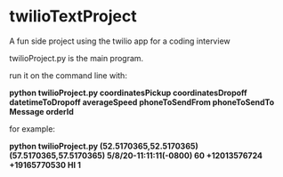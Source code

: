 # twilioTextProject
A fun side project using the twilio app for a coding interview

twilioProject.py is the main program.

run it on the command line with:

**python twilioProject.py coordinatesPickup coordinatesDropoff datetimeToDropoff averageSpeed phoneToSendFrom phoneToSendTo Message orderId**

for example:

**python twilioProject.py (52.5170365,52.5170365) (57.5170365,57.5170365) 5/8/20-11:11:11(-0800) 60 +12013576724 +19165770530 HI 1**

